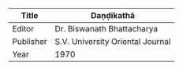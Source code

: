 |Title | Daṇḍikathā 
| --- | --- 
|Editor | Dr. Biswanath Bhattacharya
|Publisher | S.V. University Oriental Journal
|Year | 1970